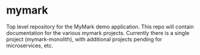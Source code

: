 # mymark
Top level repository for the MyMark demo application. This repo will contain documentation for the various mymark projects. Currently there is a single project (mymark-monolith), with additional projects pending for microservices, etc. 
